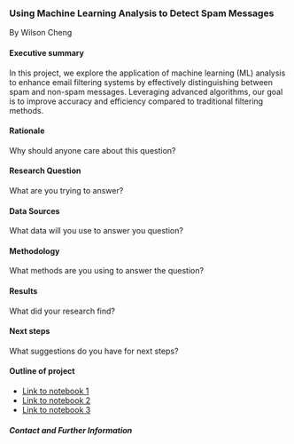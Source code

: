 ### Using Machine Learning Analysis to Detect Spam Messages

By Wilson Cheng

#### Executive summary

In this project, we explore the application of machine learning (ML) analysis to enhance email filtering systems by effectively distinguishing between spam and non-spam messages. Leveraging advanced algorithms, our goal is to improve accuracy and efficiency compared to traditional filtering methods.


#### Rationale
Why should anyone care about this question?

#### Research Question
What are you trying to answer?

#### Data Sources
What data will you use to answer you question?

#### Methodology
What methods are you using to answer the question?

#### Results
What did your research find?

#### Next steps
What suggestions do you have for next steps?

#### Outline of project

- [Link to notebook 1]()
- [Link to notebook 2]()
- [Link to notebook 3]()


##### Contact and Further Information
